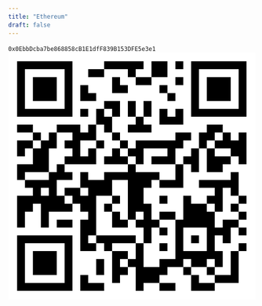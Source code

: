 ```yaml
---
title: "Ethereum"
draft: false
---
```

`0x0EbbDcba7be868858cB1E1dfF839B153DFE5e3e1`
![](../../media/qr/ethereum.png)
